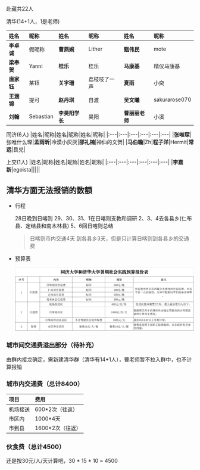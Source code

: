 赴藏共22人

清华(14+1人，1是老师)

|姓名|昵称|姓名|昵称|姓名|昵称|
|:---|:---|:---|:---|:---|:---|
|**李卓诚**|假昵称|**曹燕婉**|Lither|**甄伟民**|mote|
|**梁奉贺**|Yanni|**桂乐**|桂乐|**马康基**|精仪马康基|
|**唐家钰**|某钰|**关宇珊**|荔枝吱了一声|**夏雨**|小奕|
|**王涵锦**|提可|**赵丹琪**|自渡|**吴文曦**|sakurarose070|
|**刘翰**|Sebastian|**李昊阳学长**|昊阳|**曹丽丽老师**|小溪|

同济(6人)
|姓名|昵称|姓名|昵称|姓名|昵称|
|:---|:---|:---|:---|:---|:---|
|**张唯琛**|张唯什么琛|**孟雨昕**|冷漠小灰灰|**邵礼楠**|神仙的文贺|
|**马伯瞻**|Zh|**程子洋**|Hermit|**常远**|艮兑|

上交(1人)
|姓名|昵称|姓名|昵称|姓名|昵称|
|:---|:---|:---|:---|:---|:---|
|**李嘉新**|egoista|||||

## 清华方面无法报销的数额

* 行程

  28日晚到日喀则
  29、30、31、1在日喀则支教和调研
  2、3、4去各县乡(仁布县、定结县和南木林县)
  5、6回日喀则总结

  > 日喀则市内交通4天
  > 到各县乡3天，但是只计算日喀则到各县乡的交通费

* 预算表

  ![同济大学和清华大学暑期社会实践预算报价表](.\pictures\外联部文件1-预算报价表.jpg)

### 城市间交通费溢出部分（待补充）
由群内接龙确定，需新建清华群（清华有14+1人），曹老师暂不拉入群中，也不计算报销

### 城市内交通费（总计8400）
|项目|费用|
|:---|:---|
|机场接送|600*2次（往返）|
|市区内|1000\*4天|
|市到县|1600\*2次（往返）|

### 伙食费（总计4500）

还是按30元/人/天计算吧，30 * 15 * 10 = 4500